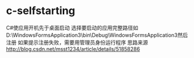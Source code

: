 # c-selfstarting
C#使应用开机先于桌面启动
选择要启动的应用完整路径如D:\WindowsFormsApplication3\bin\Debug\WindowsFormsApplication3然后注册
如果提示注册失败，需要用管理员身份运行程序
思路来源 http://blog.csdn.net/msst1234/article/details/51858286
